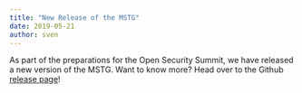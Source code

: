 ```yaml
---
title: "New Release of the MSTG"
date: 2019-05-21
author: sven
---
```


As part of the preparations for the Open Security Summit, we have released a new version of the MSTG. Want to know more? Head over to the Github [release page](https://github.com/OWASP/owasp-mastg/releases)!

